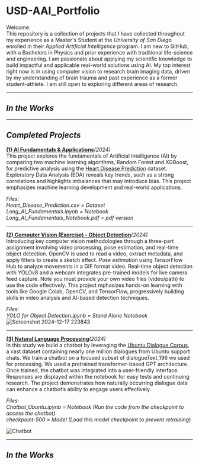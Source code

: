 # USD-AAI_Portfolio

Welcome.  
This repository is a collection of projects that I have collected throughout my experience as a Master's Student at the _University of San Diego_ enrolled in their _Applied Artificial Intelligence_ program. I am new to GitHub, with a Bachelors in Physics and prior experience with traditional life-science and engineering. I am passionate about applying my scientific knowledge to build impactful and applicable real-world solutions using AI. My top interest right now is in using computer vision to research brain imaging data, driven by my understanding of brain trauma and past experience as a former student-athlete. I am still open to exploring different areas of research.
___
## _In the Works_  
___
## _Completed Projects_  

**[(1) AI Fundamentals & Applications](https://github.com/JLongStem3/Long_USD-AAI_Portfolio/tree/main/AI%20Fundamentals%20%26%20Application%20-%20Prediction%20Model)**_(2024)_  
This project explores the fundamentals of Artificial Intelligence (AI) by comparing two machine learning algorithms, Random Forest and XGBoost, for predictive analysis using the [Heart Disease Prediction](https://www.kaggle.com/datasets/rishidamarla/heart-disease-prediction) dataset. Exploratory Data Analysis (EDA) reveals key trends, such as a strong correlations and highlights imbalances that may introduce bias. This project emphasizes machine learning development and real-world applications.

_Files:_  
_Heart_Disease_Prediction.csv = Dataset_  
_Long_AI_Fundamentals.ipynb = Notebook_  
_Long_AI_Fundamentals_Notebook.pdf = pdf version_  

___
**[(2) Computer Vision (Exercise) - Object Detection](https://github.com/JLongStem3/Long_USD-AAI_Portfolio/tree/main/Computer%20Vision%20(Exercise)%20-%20Object%20Detection)**_(2024)_  
Introducing key computer vision methodologies through a three-part assignment involving video processing, pose estimation, and real-time object detection. OpenCV is used to read a video, extract metadata, and apply filters to create a sketch effect. _Pose estimation_ using TensorFlow Hub to analyze movements in a GIF format video. Real-time object detection with YOLOv8 and a webcam integrates pre-trained models for live camera feed capture. Note you must provide your own video files (video/path) to use the code effectively. This project mphasizes hands-on learning with tools like Google Colab, OpenCV, and TensorFlow, progressively building skills in video analysis and AI-based detection techniques.  

_Files:_  
_YOLO for Object Detection.ipynb = Stand Alone Notebook_  
![Screenshot 2024-12-17 223843](https://github.com/user-attachments/assets/bf53028c-1ab0-4d38-8a43-9fcd1ea71c60)

___
**[(3) Natural Language Processing](https://github.com/JLongStem3/Long_USD-AAI_Portfolio/tree/main/Natural%20Language%20Processing)**_(2024)_    
In this study we build a chatbot by leveraging the [Ubuntu Dialogue Corpus](https://www.kaggle.com/datasets/rtatman/ubuntu-dialogue-corpus), a vast dataset containing nearly one million dialogues from Ubuntu support chats. We train a chatbot on a focused subset of dialogueText_196 we used for processing. We used a pretrained transformer-based GPT architecture. Once trained, the chatbot was integrated into a user-friendly interface. Responses are displayed within the notebook for easy tests and continuing research. The project demonstrates how naturally occurring dialogue data can enhance a chatbot’s ability to engage users effectively.  

_Files:_  
_Chatbot_Ubuntu.ipynb = Notebook (Run the code from the checkpoint to access the chatbot)_  
_checkpoint-500 = Model (Load this model checkpoint to prevent retraining)_  

![Chatbot](https://github.com/user-attachments/assets/692bd8df-3942-40d6-afe9-8ea3c73d0e4d)
___
## _In the Works_
